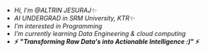 - _Hi, I’m @ALTRIN JESURAJ✨_  
- _AI UNDERGRAD in SRM University, KTR✨_
- _I’m interested in Programming_
- _I’m currently learning Data Engineering & cloud computing_ 
- **⚡** **"_Transforming Raw Data's into Actionable Intelligence :)_" ⚡**

<!---
ALTRIN43/ALTRIN43 is a ✨ special ✨ repository because its `README.md` (this file) appears on your GitHub profile.
You can click the Preview link to take a look at your changes.
--->
